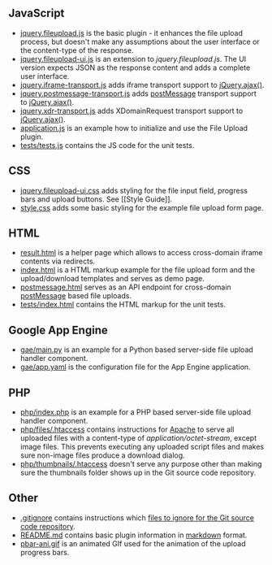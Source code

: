 ## JavaScript
* [jquery.fileupload.js](https://github.com/blueimp/jQuery-File-Upload/blob/master/jquery.fileupload.js) is the basic plugin - it enhances the file upload process, but doesn't make any assumptions about the user interface or the content-type of the response.
* [jquery.fileupload-ui.js](https://github.com/blueimp/jQuery-File-Upload/blob/master/jquery.fileupload-ui.js) is an extension to *jquery.fileupload.js*. The UI version expects JSON as the response content and adds a complete user interface.
* [jquery.iframe-transport.js](https://github.com/blueimp/jQuery-File-Upload/blob/master/jquery.iframe-transport.js) adds iframe transport support to [jQuery.ajax()](http://api.jquery.com/jQuery.ajax/).
* [jquery.postmessage-transport.js](https://github.com/blueimp/jQuery-File-Upload/blob/master/jquery.postmessage-transport.js) adds [postMessage](https://developer.mozilla.org/en/DOM/window.postMessage) transport support to [jQuery.ajax()](http://api.jquery.com/jQuery.ajax/).
* [jquery.xdr-transport.js](https://github.com/blueimp/jQuery-File-Upload/blob/master/jquery.xdr-transport.js) adds XDomainRequest transport support to [jQuery.ajax()](http://api.jquery.com/jQuery.ajax/).
* [application.js](https://github.com/blueimp/jQuery-File-Upload/blob/master/application.js) is an example how to initialize and use the File Upload plugin.
* [tests/tests.js](https://github.com/blueimp/jQuery-File-Upload/blob/master/tests/tests.js) contains the JS code for the unit tests.

## CSS
* [jquery.fileupload-ui.css](https://github.com/blueimp/jQuery-File-Upload/blob/master/jquery.fileupload-ui.css) adds styling for the file input field, progress bars and upload buttons. See [[Style Guide]].
* [style.css](https://github.com/blueimp/jQuery-File-Upload/blob/master/style.css) adds some basic styling for the example file upload form page.

## HTML
* [result.html](https://github.com/blueimp/jQuery-File-Upload/blob/master/result.html) is a helper page which allows to access cross-domain iframe contents via redirects.
* [index.html](https://github.com/blueimp/jQuery-File-Upload/blob/master/index.html) is a HTML markup example for the file upload form and the upload/download templates and serves as demo page.
* [postmessage.html](https://github.com/blueimp/jQuery-File-Upload/blob/master/postmessage.html) serves as an API endpoint for cross-domain [postMessage](https://developer.mozilla.org/en/DOM/window.postMessage) based file uploads.
* [tests/index.html](https://github.com/blueimp/jQuery-File-Upload/blob/master/tests/index.html) contains the HTML markup for the unit tests.

## Google App Engine
* [gae/main.py](https://github.com/blueimp/jQuery-File-Upload/blob/master/gae/main.py) is an example for a Python based server-side file upload handler component.
* [gae/app.yaml](https://github.com/blueimp/jQuery-File-Upload/blob/master/gae/app.yaml) is the configuration file for the App Engine application.

## PHP
* [php/index.php](https://github.com/blueimp/jQuery-File-Upload/blob/master/php/index.php) is an example for a PHP based server-side file upload handler component.
* [php/files/.htaccess](https://github.com/blueimp/jQuery-File-Upload/blob/master/php/files/.htaccess) contains instructions for [Apache](http://httpd.apache.org/) to serve all uploaded files with a content-type of *application/octet-stream*, except image files. This prevents executing any uploaded script files and makes sure non-image files produce a download dialog.
* [php/thumbnails/.htaccess](https://github.com/blueimp/jQuery-File-Upload/blob/master/php/thumbnails/.htaccess) doesn't serve any purpose other than making sure the thumbnails folder shows up in the Git source code repository.

## Other
* [.gitignore](https://github.com/blueimp/jQuery-File-Upload/blob/master/.gitignore) contains instructions which [files to ignore for the Git source code repository](http://help.github.com/git-ignore/).
* [README.md](https://github.com/blueimp/jQuery-File-Upload/blob/master/README.md) contains basic plugin information in [markdown](http://daringfireball.net/projects/markdown/) format.
* [pbar-ani.gif](https://github.com/blueimp/jQuery-File-Upload/blob/master/pbar-ani.gif) is an animated GIf used for the animation of the upload progress bars.
